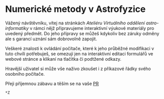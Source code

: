 # Numerické metody v Astrofyzice

Vážený návštěvníku, vítej na stránkách *Ateliéru Virtuálního oddělení astro-informatiky* v rámci nějž připravujeme interaktivní výukové materiály pro uvedený předmět. Do jeho přípravy se můžeš kdykoliv bez záruky odměny ale s garancí uznání sám dobrovolně zapojit.

Veškeré znalosti k ovládání počítače, které k jeho průběžné modifikaci v tuto chvíli potřebuješ, se omezují jen na interaktivní editaci formulářů ve webové stránce a klikaní na tlačítka či podtžené odkazy.

Hravější uživatel si může vše naživo zkoušet i z příkazové řádky svého osobního počítače.

Přeji příjemnou zábavu
a těším se na vaše [PR](https://bitbucket.org/ulalume/astro123/pull-requests)


	*Z
